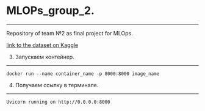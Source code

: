 # MLOPs_group_2.

----------------

Repository of team №2 as final project for MLOps.

[link to the dataset on Kaggle](https://www.kaggle.com/datasets/poojakeer/e-commerce-dataset)

3. Запускаем контейнер.
----------------

    docker run --name container_name -p 8000:8000 image_name

4. Получаем ссылку в терминале.
----------------------

    Uvicorn running on http://0.0.0.0:8000
